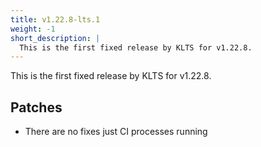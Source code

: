 ```yaml
---
title: v1.22.8-lts.1
weight: -1
short_description: |
  This is the first fixed release by KLTS for v1.22.8.
---
```


This is the first fixed release by KLTS for v1.22.8.

## Patches

- There are no fixes just CI processes running
